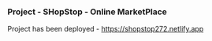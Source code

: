 ### Project - SHopStop - Online MarketPlace


Project has been deployed - https://shopstop272.netlify.app
